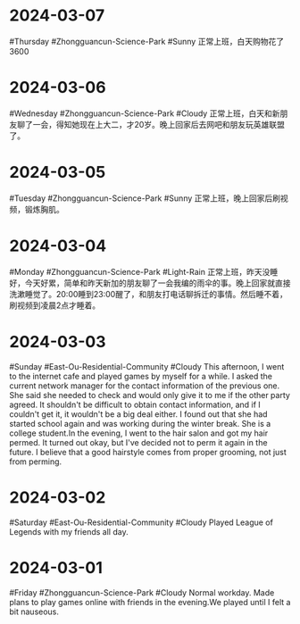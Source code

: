 # 2024-03-07
#Thursday #Zhongguancun-Science-Park  #Sunny 
正常上班，白天购物花了3600

# 2024-03-06
#Wednesday  #Zhongguancun-Science-Park  #Cloudy 
正常上班，白天和新朋友聊了一会，得知她现在上大二，才20岁。晚上回家后去网吧和朋友玩英雄联盟了。

# 2024-03-05
#Tuesday  #Zhongguancun-Science-Park  #Sunny 
正常上班，晚上回家后刷视频，锻炼胸肌。

# 2024-03-04
#Monday #Zhongguancun-Science-Park  #Light-Rain 
正常上班，昨天没睡好，今天好累，简单和昨天新加的朋友聊了一会我编的雨伞的事。晚上回家就直接洗漱睡觉了。20:00睡到23:00醒了，和朋友打电话聊拆迁的事情。然后睡不着，刷视频到凌晨2点才睡着。
# 2024-03-03
#Sunday #East-Ou-Residential-Community  #Cloudy 
This afternoon, I went to the internet cafe and played games by myself for a while. I asked the current network manager for the contact information of the previous one. She said she needed to check and would only give it to me if the other party agreed. It shouldn't be difficult to obtain contact information, and if I couldn't get it, it wouldn't be a big deal either. I found out that she had started school again and was working during the winter break. She is a college student.In the evening, I went to the hair salon and got my hair permed. It turned out okay, but I've decided not to perm it again in the future. I believe that a good hairstyle comes from proper grooming, not just from perming.

# 2024-03-02
#Saturday  #East-Ou-Residential-Community  #Cloudy 
Played League of Legends with my friends all day.


# 2024-03-01
#Friday #Zhongguancun-Science-Park  #Cloudy 
Normal workday. Made plans to play games online with friends in the evening.We played until I felt a bit nauseous.